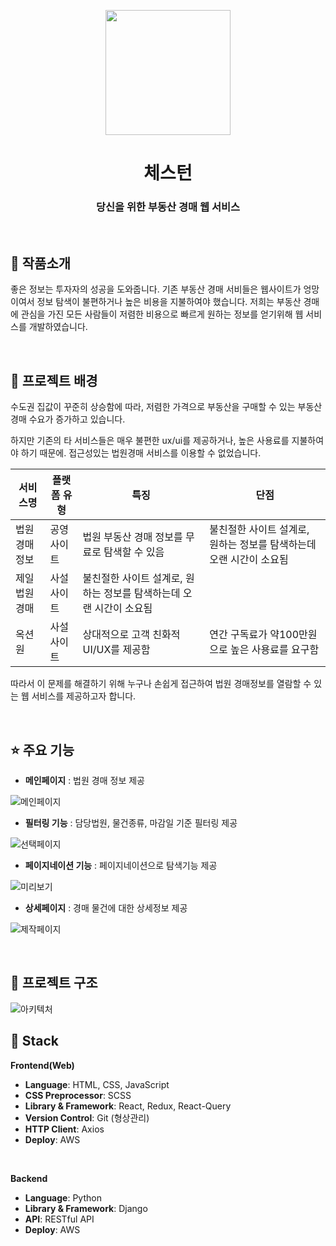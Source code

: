 <p align="middle" >
  <img width="200px;" src="https://img1.daumcdn.net/thumb/R1280x0/?scode=mtistory2&fname=https%3A%2F%2Fblog.kakaocdn.net%2Fdn%2FtL8Yr%2FbtsL5CxE0n3%2FmdentJpcerT6xhtojX7JFk%2Fimg.png"/>
</p>
<h1 align="middle">체스턴</h1>
<h3 align="middle">당신을 위한 부동산 경매 웹 서비스</h3>

<br/>

## 📝 작품소개

<!-- 체스턴은 부동산 경매에 관심이 많은 경매 입문자와 전문가 모두가 편리하게 경매 정보를 접할 수 있도록 만든 웹 서비스입니다. -->
좋은 정보는 투자자의 성공을 도와줍니다.
기존 부동산 경매 서비들은 웹사이트가 엉망이여서 정보 탐색이 불편하거나 높은 비용을 지불하여야 했습니다.
저희는 부동산 경매에 관심을 가진 모든 사람들이 저렴한 비용으로 빠르게 원하는 정보를 얻기위해 웹 서비스를 개발하였습니다.

<br/>

## 🌁 프로젝트 배경
수도권 집값이 꾸준히 상승함에 따라, 저렴한 가격으로 부동산을 구매할 수 있는 부동산 경매 수요가 증가하고 있습니다.

하지만 기존의 타 서비스들은  매우 불편한 ux/ui를 제공하거나, 높은 사용료를 지불하여야 하기 때문에. 접근성있는 법원경매 서비스를 이용할 수 없었습니다.

|서비스명|플랫폼 유형|특징|단점|
|---|---|---|---|
|법원경매정보|공영사이트|법원 부동산 경매 정보를 무료로 탐색할 수 있음|불친절한 사이트 설계로, 원하는 정보를 탐색하는데 오랜 시간이 소요됨|
|제일법원경매|사설사이트|불친절한 사이트 설계로, 원하는 정보를 탐색하는데 오랜 시간이 소요됨|
|옥션원|사설사이트|상대적으로 고객 친화적 UI/UX를 제공함|연간 구독료가 약100만원으로 높은 사용료를 요구함|


따라서 이 문제를 해결하기 위해 누구나 손쉽게 접근하여 법원 경매정보를 열람할 수 있는 웹 서비스를 제공하고자 합니다.  


<br/>

## ⭐ 주요 기능

- **메인페이지** : 법원 경매 정보 제공

![메인페이지](https://blog.kakaocdn.net/dn/bDalhU/btsL4KJVaSK/OSY6RB5o0ReufM4PAM0JAk/img.png)

- **필터링 기능** : 담당법원, 물건종류, 마감일 기준 필터링 제공 

![선택페이지](https://blog.kakaocdn.net/dn/cQJfwu/btsL4avHlbY/mZ7edhK7yROMtJ24UGS3mK/img.png)

- **페이지네이션 기능** : 페이지네이션으로 탐색기능 제공

![미리보기](https://blog.kakaocdn.net/dn/ucnu3/btsL2RDG1Ph/Jha6G90cNKK0K2BUfQG9Ik/img.png)

- **상세페이지** : 경매 물건에 대한 상세정보 제공

![제작페이지](https://blog.kakaocdn.net/dn/Ccjse/btsL3l5I04g/UKgBDmIkrck7U00koIrvkK/img.png)



<br/>

## 🔨 프로젝트 구조
![아키텍처](https://img1.daumcdn.net/thumb/R1280x0/?scode=mtistory2&fname=https%3A%2F%2Fblog.kakaocdn.net%2Fdn%2FbdKkCt%2FbtsL47x4Bb1%2F5SCHwI1OqEcHPxwRXZeTNk%2Fimg.jpg)

## 🔧 Stack

**Frontend(Web)**
- **Language**: HTML, CSS, JavaScript
- **CSS Preprocessor**: SCSS
- **Library & Framework**: React, Redux, React-Query
- **Version Control**: Git (형상관리)
- **HTTP Client**: Axios
- **Deploy**: AWS

<br />

**Backend**
- **Language**: Python
- **Library & Framework**: Django
- **API**: RESTful API
- **Deploy**: AWS


